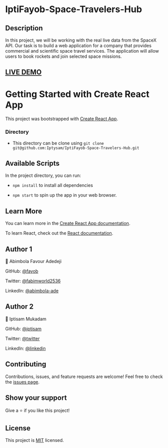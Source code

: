# IptiFayob-Space-Travelers-Hub

## Description

In this project, we will be working with the real live data from the SpaceX API. Our task is to build a web application for a company that provides commercial and scientific space travel services. The application will allow users to book rockets and join selected space missions.

## [LIVE DEMO](https://iptisamfayob.netlify.app/)

# Getting Started with Create React App

This project was bootstrapped with [Create React App](https://github.com/facebook/create-react-app).

### Directory

- This directory can be clone using `git clone git@github.com:Iptysam/IptiFayob-Space-Travelers-Hub.git`

## Available Scripts

In the project directory, you can run:

-  `npm install` to install all dependencies

-  `npm start` to spin up the app in your web browser.

## Learn More

You can learn more in the [Create React App documentation](https://facebook.github.io/create-react-app/docs/getting-started).

To learn React, check out the [React documentation](https://reactjs.org/).

## Author 1

👨 Abimbola Favour Adedeji

GitHub: [@fayob](https://github.com/fayob)

Twitter: [@fabimworld2536](https://twitter.com/Fabimworld2536)

LinkedIn: [@abimbola-ade](https://www.linkedin.com/in/abimbola-ade)

## Author 2

👨 Iptisam Mukadam

GitHub: [@iptisam](https://github.com/Iptysam)

Twitter: [@twitter](https://twitter.com/IptisamMukadam)

LinkedIn: [@linkedin](https://www.linkedin.com/in/iptisam-mukadam-4b2b39239)

## Contributing

Contributions, issues, and feature requests are welcome! Feel free to check the [issues page](#).

## Show your support

Give a ⭐️ if you like this project!

## License

This project is [MIT](./LICENSE) licensed.
